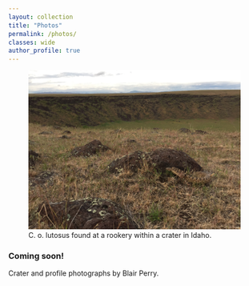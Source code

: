 ```yaml
---
layout: collection
title: "Photos"
permalink: /photos/
classes: wide
author_profile: true
---
```


<figure class="half">
    <a href="images/craterlutosus.jpg"><img src="/images/craterlutosus.jpg"></a>
    <figcaption>C. o. lutosus found at a rookery within a crater in Idaho.</figcaption>
</figure>

### Coming soon!  
  
  Crater and profile photographs by Blair Perry.

